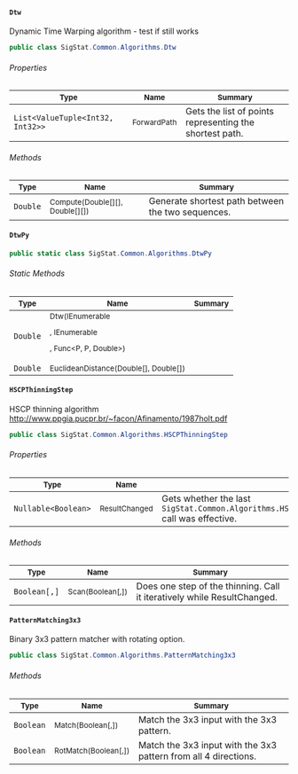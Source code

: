 #### `Dtw`

Dynamic Time Warping algorithm - test if still works
```csharp
public class SigStat.Common.Algorithms.Dtw

```

###### Properties

| <sub>Type</sub> | <sub>Name</sub> | <sub>Summary</sub> | 
| ---- | ---- | ---- | 
| `List<ValueTuple<Int32, Int32>>` | <sub>ForwardPath</sub> | Gets the list of points representing the shortest path. | 


###### Methods

| <sub>Type</sub> | <sub>Name</sub> | <sub>Summary</sub> | 
| ---- | ---- | ---- | 
| `Double` | <sub>Compute(Double[][], Double[][])</sub> | Generate shortest path between the two sequences. | 


#### `DtwPy`

```csharp
public static class SigStat.Common.Algorithms.DtwPy

```

###### Static Methods

| <sub>Type</sub> | <sub>Name</sub> | <sub>Summary</sub> | 
| ---- | ---- | ---- | 
| `Double` | <sub>Dtw(IEnumerable<P>, IEnumerable<P>, Func<P, P, Double>)</sub> |  | 
| `Double` | <sub>EuclideanDistance(Double[], Double[])</sub> |  | 


#### `HSCPThinningStep`

HSCP thinning algorithm  http://www.ppgia.pucpr.br/~facon/Afinamento/1987holt.pdf
```csharp
public class SigStat.Common.Algorithms.HSCPThinningStep

```

###### Properties

| <sub>Type</sub> | <sub>Name</sub> | <sub>Summary</sub> | 
| ---- | ---- | ---- | 
| `Nullable<Boolean>` | <sub>ResultChanged</sub> | Gets whether the last `SigStat.Common.Algorithms.HSCPThinningStep.Scan(System.Boolean[0:,0:])` call was effective. | 


###### Methods

| <sub>Type</sub> | <sub>Name</sub> | <sub>Summary</sub> | 
| ---- | ---- | ---- | 
| `Boolean[,]` | <sub>Scan(Boolean[,])</sub> | Does one step of the thinning. Call it iteratively while ResultChanged. | 


#### `PatternMatching3x3`

Binary 3x3 pattern matcher with rotating option.
```csharp
public class SigStat.Common.Algorithms.PatternMatching3x3

```

###### Methods

| <sub>Type</sub> | <sub>Name</sub> | <sub>Summary</sub> | 
| ---- | ---- | ---- | 
| `Boolean` | <sub>Match(Boolean[,])</sub> | Match the 3x3 input with the 3x3 pattern. | 
| `Boolean` | <sub>RotMatch(Boolean[,])</sub> | Match the 3x3 input with the 3x3 pattern from all 4 directions. | 


